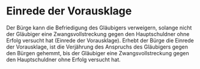 # Einrede der Vorausklage

Der Bürge kann die Befriedigung des Gläubigers verweigern, solange nicht der Gläubiger eine Zwangsvollstreckung gegen den Hauptschuldner ohne Erfolg versucht hat (Einrede der Vorausklage). Erhebt der Bürge die Einrede der Vorausklage, ist die Verjährung des Anspruchs des Gläubigers gegen den Bürgen gehemmt, bis der Gläubiger eine Zwangsvollstreckung gegen den Hauptschuldner ohne Erfolg versucht hat. 

